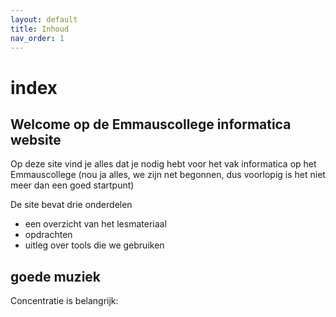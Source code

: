 ```yaml
---
layout: default
title: Inhoud
nav_order: 1
---
```


# index

## Welcome op de Emmauscollege informatica website

Op deze site vind je alles dat je nodig hebt voor het vak informatica op het Emmauscollege \(nou ja alles, we zijn net begonnen, dus voorlopig is het niet meer dan een goed startpunt\)

De site bevat drie onderdelen

* een overzicht van het lesmateriaal
* opdrachten
* uitleg over tools die we gebruiken

## goede muziek

Concentratie is belangrijk:

